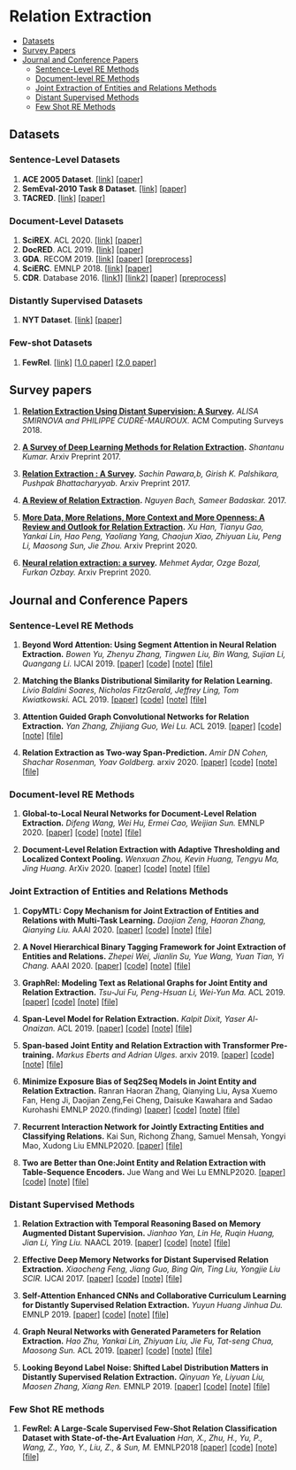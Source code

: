 
# Relation Extraction
* [Datasets](#datasets)
* [Survey Papers](#survey-papers)
* [Journal and Conference Papers](#journal-and-conference-papers)
   * [Sentence-Level RE Methods](#sentence-level-re-methods)
   * [Document-level RE Methods](#document-level-re-methods)
   * [Joint Extraction of Entities and Relations Methods](#joint-extraction-of-entities-and-relations-methods)
   * [Distant Supervised Methods](#distant-supervised-methods)
   * [Few Shot RE Methods](#few-shot-re-methods)

## Datasets
### Sentence-Level Datasets

1. **ACE 2005 Dataset**. [[link]](https://catalog.ldc.upenn.edu/LDC2006T06) [[paper]](https://www.semanticscholar.org/paper/The-ACE-2005-(-ACE-05-)-Evaluation-Plan-Evaluation-Ntroduction/3a9b136ca1ab91592df36f148ef16095f74d009e)
2. **SemEval-2010 Task 8 Dataset**. [[link]](http://semeval2.fbk.eu/semeval2.php?location=tasks#T11) [[paper]](https://www.aclweb.org/anthology/W09-2415)
3. **TACRED**. [[link]](https://nlp.stanford.edu/projects/tacred/) [[paper]](https://nlp.stanford.edu/pubs/zhang2017tacred.pdf)

### Document-Level Datasets

1. **SciREX**. ACL 2020. [[link]](https://github.com/allenai/SciREX) [[paper]](https://www.aclweb.org/anthology/2020.acl-main.670/)
2. **DocRED**. ACL 2019. [[link]](https://github.com/thunlp/DocRED) [[paper]](https://www.aclweb.org/anthology/P19-1074/)
3. **GDA**. RECOM 2019. [[link]](https://bitbucket.org/alexwuhkucs/gda-extraction/get/fd4a7409365e.zip) [[paper]](https://link.springer.com/chapter/10.1007/978-3-030-17083-7_17) [[preprocess]](https://github.com/fenchri/edge-oriented-graph)
4. **SciERC**. EMNLP 2018. [[link]](https://bitbucket.org/luanyi/scierc/src/master/) [[paper]](https://www.aclweb.org/anthology/D18-1360/)
5. **CDR**. Database 2016. [[link1]](https://biocreative.bioinformatics.udel.edu/tasks/biocreative-v/track-3-cdr/) [[link2]](https://figshare.com/articles/GLRE_data/12385979) [[paper]](https://doi.org/10.1093/database/baw068) [[preprocess]](https://github.com/fenchri/edge-oriented-graph)

### Distantly Supervised Datasets

1. **NYT Dataset**. [[link]](http://iesl.cs.umass.edu/riedel/ecml/) [[paper]](https://dl.acm.org/citation.cfm?id=1889799)

### Few-shot Datasets

1. **FewRel**. [[link]](https://github.com/thunlp/fewrel) [[1.0 paper]](https://www.aclweb.org/anthology/D18-1514/) [[2.0 paper]](https://doi.org/10.18653/v1/D19-1649)

## Survey papers

1. **[Relation Extraction Using Distant Supervision: A Survey](https://exascale.info/assets/pdf/smirnova2019acmcsur.pdf).**
   _ALISA SMIRNOVA and PHILIPPE CUDRÉ-MAUROUX._ ACM Computing Surveys 2018.

2. **[A Survey of Deep Learning Methods for Relation Extraction](https://arxiv.org/pdf/1705.03645.pdf).**
   _Shantanu Kumar._ Arxiv Preprint 2017.
   
3. **[Relation Extraction : A Survey](https://arxiv.org/pdf/1712.05191.pdf).**
   _Sachin Pawara,b, Girish K. Palshikara, Pushpak Bhattacharyyab._ Arxiv Preprint 2017.

4. **[A Review of Relation Extraction](https://www.cs.cmu.edu/~nbach/papers/A-survey-on-Relation-Extraction.pdf).**
   _Nguyen Bach, Sameer Badaskar._ 2017.
   
5. **[More Data, More Relations, More Context and More Openness: A Review and Outlook for Relation Extraction](https://arxiv.org/pdf/2004.03186.pdf).**
   _Xu Han, Tianyu Gao, Yankai Lin, Hao Peng, Yaoliang Yang, Chaojun Xiao, Zhiyuan Liu, Peng Li, Maosong Sun, Jie Zhou._ Arxiv Preprint 2020.
   
6. **[Neural relation extraction: a survey](https://arxiv.org/pdf/2007.04247.pdf).**
   _Mehmet Aydar, Ozge Bozal, Furkan Ozbay._ Arxiv Preprint 2020.

## Journal and Conference Papers

### Sentence-Level RE Methods

1. **Beyond Word Attention: Using Segment Attention in Neural Relation Extraction.**
_Bowen Yu, Zhenyu Zhang, Tingwen Liu, Bin Wang, Sujian Li, Quangang Li._
IJCAI 2019.
[[paper]](https://www.ijcai.org/Proceedings/2019/750)
[[code]](https://github.com/yubowen-ph/segment)
[[note]](../notes/RE/sentence-level/SA-LSTM.md)
[[file]](../files/RE/sentence-level/SA-LSTM.pdf)
 
2. **Matching the Blanks Distributional Similarity for Relation Learning.**
_Livio Baldini Soares, Nicholas FitzGerald, Jeffrey Ling, Tom Kwiatkowski._
ACL 2019.
[[paper]](https://arxiv.org/abs/1906.03158)
[[code]](https://github.com/zhpmatrix/BERTem)
[[note]](../notes/RE/sentence-level/Matching-the-Blanks.md)
[[file]](../files/RE/sentence-level/Matching-the-Blanks.pdf)

3. **Attention Guided Graph Convolutional Networks for Relation Extraction.**
_Yan Zhang, Zhijiang Guo, Wei Lu._
ACL 2019.
[[paper]](https://arxiv.org/abs/1906.07510)
[[code]](https://github.com/Cartus/AGGCN)
[[note]](../notes/RE/sentence-level/AGGCN.md)
[[file]](../files/RE/sentence-level/AGGCN.pdf)

4. **Relation Extraction as Two-way Span-Prediction.**
_Amir DN Cohen, Shachar Rosenman, Yoav Goldberg._
arxiv 2020.
[[paper]](https://arxiv.org/abs/2010.04829)
[[code]]()
[[note]](../notes/RE/sentence-level/QA-RE.md)
[[file]](../files/RE/sentence-level/QA-RE.pdf)
  
### Document-level RE Methods

1. **Global-to-Local Neural Networks for Document-Level Relation Extraction.**
_Difeng Wang, Wei Hu, Ermei Cao, Weijian Sun._
EMNLP 2020.
[[paper]](https://arxiv.org/abs/2009.10359)
[[code]](https://github.com/nju-websoft/GLRE)
[[note]](../notes/RE/document-level/GLRE.md)
[[file]](../files/RE/document-level/GLRE.pdf)

2. **Document-Level Relation Extraction with Adaptive Thresholding and Localized Context Pooling.**
_Wenxuan Zhou, Kevin Huang, Tengyu Ma, Jing Huang._
ArXiv 2020.
[[paper]](https://arxiv.org/abs/2010.11304)
[[code]](https://github.com/wzhouad/ATLOP)
[[note]](../notes/RE/document-level/ATLOP.md)
[[file]](../files/RE/document-level/ATLOP.pdf)

### Joint Extraction of Entities and Relations Methods
1. **CopyMTL: Copy Mechanism for Joint Extraction of Entities and Relations with Multi-Task Learning.**
_Daojian Zeng, Haoran Zhang, Qianying Liu._
AAAI 2020.
[[paper]](https://arxiv.org/abs/1911.10438)
[[code]](https://github.com/WindChimeRan/CopyMTL)
[[note]](../notes/RE/joint/CopyMTL.md)
[[file]](../files/RE/joint/CopyMTL.pdf)

2. **A Novel Hierarchical Binary Tagging Framework for Joint Extraction of Entities and Relations.**
_Zhepei Wei, Jianlin Su, Yue Wang, Yuan Tian, Yi Chang._
AAAI 2020.
[[paper]](https://arxiv.org/abs/1909.03227)
[[code]]()
[[note]](../notes/RE/joint/HBT.md)
[[file]](../files/RE/joint/HBT.pdf)
    
3. **GraphRel: Modeling Text as Relational Graphs for Joint Entity and Relation Extraction.**
_Tsu-Jui Fu, Peng-Hsuan Li, Wei-Yun Ma._
ACL 2019.
[[paper]](https://www.aclweb.org/anthology/P19-1136/)
[[code]]()
[[note]](../notes/RE/joint/GraphRel.md)
[[file]](../files/RE/joint/GraphRel.pdf)
 
4. **Span-Level Model for Relation Extraction.**
_Kalpit Dixit, Yaser Al-Onaizan._
ACL 2019.
[[paper]](https://www.aclweb.org/anthology/P19-1525/)
[[code]]()
[[note]](../notes/RE/joint/Span-model.md)
[[file]](../files/RE/joint/Span-model.pdf)
    
5. **Span-based Joint Entity and Relation Extraction with Transformer Pre-training.**
_Markus Eberts and Adrian Ulges._
arxiv 2019.
[[paper]](https://arxiv.org/abs/1909.07755)
[[code]](https://github.com/markus-eberts/spert)
[[note]](../notes/RE/joint/SpERT.md)
[[file]](../files/RE/joint/SpERT.pdf)

6. **Minimize Exposure Bias of Seq2Seq Models in Joint Entity and Relation Extraction.**
Ranran Haoran Zhang, Qianying Liu, Aysa Xuemo Fan, Heng Ji, Daojian Zeng,Fei Cheng, Daisuke Kawahara and Sadao Kurohashi
EMNLP 2020.(finding)
[[paper]](https://arxiv.org/pdf/2009.07503.pdf)
[[code]](https://github.com/WindChimeRan/OpenJERE)
[[note]](../notes/RE/joint/Seq2UMTree.md)
[[file]](../files/RE/joint/Seq2UMTree.pdf)

7. **Recurrent Interaction Network for Jointly Extracting Entities and Classifying Relations.**
Kai Sun, Richong Zhang, Samuel Mensah, Yongyi Mao, Xudong Liu
EMNLP2020.
[[paper]](https://arxiv.org/abs/2005.00162)
[[file]](../files/RE/joint/Recurrent-Interaction-Network.pdf)

8. **Two are Better than One:Joint Entity and Relation Extraction with Table-Sequence Encoders.**
Jue Wang and Wei Lu
EMNLP2020.
[[paper]](https://arxiv.org/pdf/2010.03851)
[[code]](https://github.com/LorrinWWW/two-are-better-than-one)
[[note]](../notes/RE/joint/Two-are-Better-than-One.md)
[[file]](../files/RE/joint/Two-are-Better-than-One.pdf)

### Distant Supervised Methods
1. **Relation Extraction with Temporal Reasoning Based on Memory Augmented Distant Supervision.**
_Jianhao Yan, Lin He, Ruqin Huang, Jian Li, Ying Liu._
NAACL 2019.
[[paper]](https://www.aclweb.org/anthology/N19-1107/)
[[code]](https://github.com/ElliottYan/DS_Temporal)
[[note]](../notes/RE/distant-supervised/TempMEM.md)
[[file]](../files/RE/distant-supervised/TempMEM.pdf)

2. **Effective Deep Memory Networks for Distant Supervised Relation Extraction.**
_Xiaocheng Feng, Jiang Guo, Bing Qin, Ting Liu, Yongjie Liu SCIR._
IJCAI 2017.
[[paper]](https://www.ijcai.org/Proceedings/2017/559)
[[code]]()
[[note]](../notes/RE/distant-supervised/DMN.md)
[[file]](../files/RE/distant-supervised/DMN.pdf)
    
3. **Self-Attention Enhanced CNNs and Collaborative Curriculum Learning for Distantly Supervised Relation Extraction.**
_Yuyun Huang Jinhua Du._
EMNLP 2019.
[[paper]](https://www.aclweb.org/anthology/D19-1037/)
[[code]]()
[[note]](../notes/RE/distant-supervised/Self-Attention-Enhanced-CNNs-and-Collaborative-Curriculum-Learning-for-Dist.md)
[[file]](../files/RE/joint/Self-Attention-Enhanced-CNNs-and-Collaborative-Curriculum-Learning-for-Dist.pdf)

4. **Graph Neural Networks with Generated Parameters for Relation Extraction.**
_Hao Zhu, Yankai Lin, Zhiyuan Liu, Jie Fu, Tat-seng Chua, Maosong Sun._
ACL 2019.
[[paper]](https://www.aclweb.org/anthology/P19-1128/)
[[code]](https://github.com/thunlp/gp-gnn)
[[note]](../notes/RE/distant-supervised/GP-GNN.md)
[[file]](../files/RE/joint/GP-GNN.pdf)

5. **Looking Beyond Label Noise: Shifted Label Distribution Matters in Distantly Supervised Relation Extraction.**
_Qinyuan Ye, Liyuan Liu, Maosen Zhang, Xiang Ren._
EMNLP 2019.
[[paper]](https://arxiv.org/abs/1904.09331)
[[code]](https://github.com/INK-USC/shifted-label-distribution)
[[note]](../notes/RE/distant-supervised/Label-Noise.md)
[[file]](../files/RE/distant-supervised/Label-Noise.pdf)

### Few Shot RE methods
1. **FewRel: A Large-Scale Supervised Few-Shot Relation Classification Dataset with State-of-the-Art Evaluation**
_Han, X., Zhu, H., Yu, P., Wang, Z., Yao, Y., Liu, Z., & Sun, M._
EMNLP2018
[[paper]](https://www.aclweb.org/anthology/D18-1514.pdf)
[[code]](https://github.com/thunlp/FewRel)
[[note]](../notes/RE/few-shot/few1.0.md)
[[file]](../files/RE/few-shot/few1.0.pdf)
